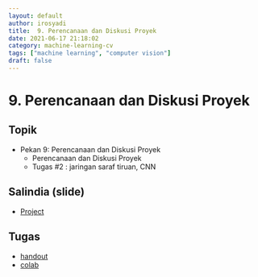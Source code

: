 ```yaml
---
layout: default
author: irosyadi
title:  9. Perencanaan dan Diskusi Proyek
date: 2021-06-17 21:18:02
category: machine-learning-cv
tags: ["machine learning", "computer vision"]
draft: false
---
```


# 9. Perencanaan dan Diskusi Proyek

## Topik
- Pekan 9: Perencanaan dan Diskusi Proyek
    - Perencanaan dan Diskusi Proyek
    - Tugas #2 : jaringan saraf tiruan, CNN

## Salindia (slide)
- [Project](http://cs231n.stanford.edu/slides/2021/discussion_3_project.pdf)

## Tugas
- [handout](https://cs231n.github.io/assignments2021/assignment2/)
- [colab](https://cs231n.github.io/assignments/2021/assignment2_colab.zip)